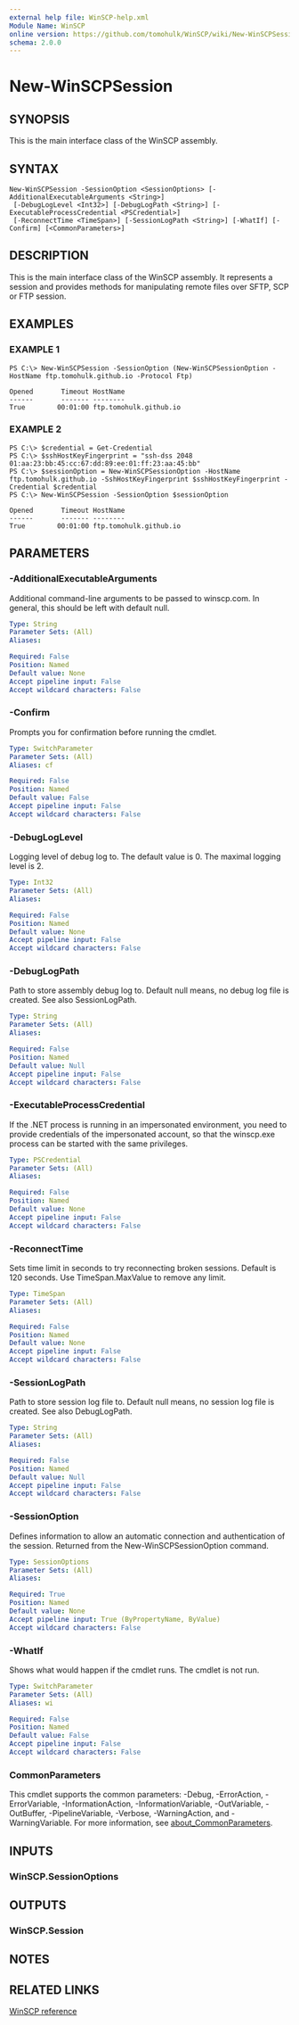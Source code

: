 ```yaml
---
external help file: WinSCP-help.xml
Module Name: WinSCP
online version: https://github.com/tomohulk/WinSCP/wiki/New-WinSCPSession
schema: 2.0.0
---
```


# New-WinSCPSession

## SYNOPSIS
This is the main interface class of the WinSCP assembly.

## SYNTAX

```
New-WinSCPSession -SessionOption <SessionOptions> [-AdditionalExecutableArguments <String>]
 [-DebugLogLevel <Int32>] [-DebugLogPath <String>] [-ExecutableProcessCredential <PSCredential>]
 [-ReconnectTime <TimeSpan>] [-SessionLogPath <String>] [-WhatIf] [-Confirm] [<CommonParameters>]
```

## DESCRIPTION
This is the main interface class of the WinSCP assembly.
It represents a session and provides methods for manipulating remote files over SFTP, SCP or FTP session.

## EXAMPLES

### EXAMPLE 1
```
PS C:\> New-WinSCPSession -SessionOption (New-WinSCPSessionOption -HostName ftp.tomohulk.github.io -Protocol Ftp)

Opened       Timeout HostName
------       ------- --------
True        00:01:00 ftp.tomohulk.github.io
```

### EXAMPLE 2
```
PS C:\> $credential = Get-Credential
PS C:\> $sshHostKeyFingerprint = "ssh-dss 2048 01:aa:23:bb:45:cc:67:dd:89:ee:01:ff:23:aa:45:bb"
PS C:\> $sessionOption = New-WinSCPSessionOption -HostName ftp.tomohulk.github.io -SshHostKeyFingerprint $sshHostKeyFingerprint -Credential $credential
PS C:\> New-WinSCPSession -SessionOption $sessionOption

Opened       Timeout HostName
------       ------- --------
True        00:01:00 ftp.tomohulk.github.io
```

## PARAMETERS

### -AdditionalExecutableArguments
Additional command-line arguments to be passed to winscp.com.
In general, this should be left with default null.

```yaml
Type: String
Parameter Sets: (All)
Aliases:

Required: False
Position: Named
Default value: None
Accept pipeline input: False
Accept wildcard characters: False
```

### -Confirm
Prompts you for confirmation before running the cmdlet.

```yaml
Type: SwitchParameter
Parameter Sets: (All)
Aliases: cf

Required: False
Position: Named
Default value: False
Accept pipeline input: False
Accept wildcard characters: False
```

### -DebugLogLevel
Logging level of debug log to.
The default value is 0.
The maximal logging level is 2.

```yaml
Type: Int32
Parameter Sets: (All)
Aliases:

Required: False
Position: Named
Default value: None
Accept pipeline input: False
Accept wildcard characters: False
```

### -DebugLogPath
Path to store assembly debug log to.
Default null means, no debug log file is created.
See also SessionLogPath.

```yaml
Type: String
Parameter Sets: (All)
Aliases:

Required: False
Position: Named
Default value: Null
Accept pipeline input: False
Accept wildcard characters: False
```

### -ExecutableProcessCredential
If the .NET process is running in an impersonated environment, you need to provide credentials of the impersonated account, so that the winscp.exe process can be started with the same privileges.

```yaml
Type: PSCredential
Parameter Sets: (All)
Aliases:

Required: False
Position: Named
Default value: None
Accept pipeline input: False
Accept wildcard characters: False
```

### -ReconnectTime
Sets time limit in seconds to try reconnecting broken sessions.
Default is 120 seconds.
Use TimeSpan.MaxValue to remove any limit.

```yaml
Type: TimeSpan
Parameter Sets: (All)
Aliases:

Required: False
Position: Named
Default value: None
Accept pipeline input: False
Accept wildcard characters: False
```

### -SessionLogPath
Path to store session log file to.
Default null means, no session log file is created.
See also DebugLogPath.

```yaml
Type: String
Parameter Sets: (All)
Aliases:

Required: False
Position: Named
Default value: Null
Accept pipeline input: False
Accept wildcard characters: False
```

### -SessionOption
Defines information to allow an automatic connection and authentication of the session.
Returned from the New-WinSCPSessionOption command.

```yaml
Type: SessionOptions
Parameter Sets: (All)
Aliases:

Required: True
Position: Named
Default value: None
Accept pipeline input: True (ByPropertyName, ByValue)
Accept wildcard characters: False
```

### -WhatIf
Shows what would happen if the cmdlet runs.
The cmdlet is not run.

```yaml
Type: SwitchParameter
Parameter Sets: (All)
Aliases: wi

Required: False
Position: Named
Default value: False
Accept pipeline input: False
Accept wildcard characters: False
```

### CommonParameters
This cmdlet supports the common parameters: -Debug, -ErrorAction, -ErrorVariable, -InformationAction, -InformationVariable, -OutVariable, -OutBuffer, -PipelineVariable, -Verbose, -WarningAction, and -WarningVariable. For more information, see [about_CommonParameters](http://go.microsoft.com/fwlink/?LinkID=113216).

## INPUTS

### WinSCP.SessionOptions

## OUTPUTS

### WinSCP.Session

## NOTES

## RELATED LINKS

[WinSCP reference](https://winscp.net/eng/docs/library_session_open)

